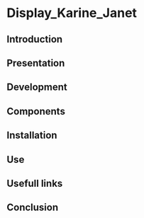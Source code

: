 # Display_Karine_Janet

## Introduction

## Presentation

## Development

## Components

## Installation

## Use

## Usefull links

## Conclusion